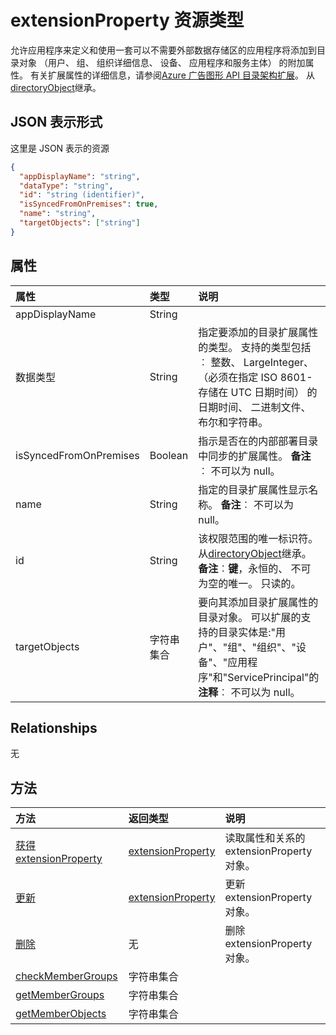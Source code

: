 # <a name="extensionproperty-resource-type"></a>extensionProperty 资源类型

允许应用程序来定义和使用一套可以不需要外部数据存储区的应用程序将添加到目录对象 （用户、 组、 组织详细信息、 设备、 应用程序和服务主体） 的附加属性。 有关扩展属性的详细信息，请参阅[Azure 广告图形 API 目录架构扩展](https://msdn.microsoft.com/en-us/library/azure/dn720459.aspx)。 从[directoryObject](directoryobject.md)继承。


## <a name="json-representation"></a>JSON 表示形式

这里是 JSON 表示的资源

<!-- {
  "blockType": "resource",
  "optionalProperties": [

  ],
  "@odata.type": "microsoft.graph.extensionproperty"
}-->

```json
{
  "appDisplayName": "string",
  "dataType": "string",
  "id": "string (identifier)",
  "isSyncedFromOnPremises": true,
  "name": "string",
  "targetObjects": ["string"]
}

```
## <a name="properties"></a>属性
| 属性     | 类型   |说明|
|:---------------|:--------|:----------|
|appDisplayName|String|            |
|数据类型|String|指定要添加的目录扩展属性的类型。   支持的类型包括︰ 整数、 LargeInteger、 （必须在指定 ISO 8601-存储在 UTC 日期时间） 的日期时间、 二进制文件、 布尔和字符串。|
|isSyncedFromOnPremises|Boolean|指示是否在的内部部署目录中同步的扩展属性。                            **备注**︰ 不可以为 null。            |
|name|String|指定的目录扩展属性显示名称。                            **备注**︰ 不可以为 null。            |
|id|String|该权限范围的唯一标识符。 从[directoryObject](directoryobject.md)继承。                            **备注**︰**键**，永恒的、 不可为空的唯一。             只读的。|
|targetObjects|字符串集合|要向其添加目录扩展属性的目录对象。  可以扩展的支持的目录实体是:"用户"、"组"、"组织"、"设备"、"应用程序"和"ServicePrincipal"的**注释**︰ 不可以为 null。            |

## <a name="relationships"></a>Relationships
无


## <a name="methods"></a>方法

| 方法           | 返回类型    |说明|
|:---------------|:--------|:----------|
|[获得 extensionProperty](../api/extensionproperty_get.md) | [extensionProperty](extensionproperty.md) |读取属性和关系的 extensionProperty 对象。|
|[更新](../api/extensionproperty_update.md) | [extensionProperty](extensionproperty.md)   |更新 extensionProperty 对象。 |
|[删除](../api/extensionproperty_delete.md) | 无 |删除 extensionProperty 对象。 |
|[checkMemberGroups](../api/extensionproperty_checkmembergroups.md)|字符串集合||
|[getMemberGroups](../api/extensionproperty_getmembergroups.md)|字符串集合||
|[getMemberObjects](../api/extensionproperty_getmemberobjects.md)|字符串集合||

<!-- uuid: 8fcb5dbc-d5aa-4681-8e31-b001d5168d79
2015-10-25 14:57:30 UTC -->
<!-- {
  "type": "#page.annotation",
  "description": "extensionProperty resource",
  "keywords": "",
  "section": "documentation",
  "tocPath": ""
}-->
